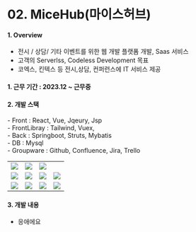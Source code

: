 # 02. MiceHub(마이스허브)

#### 1. Overview
- 전시 / 상담/ 기타 이벤트를 위한 웹 개발 플랫폼 개발, Saas 서비스
- 고객의 Serverlss, Codeless Development 목표
- 코엑스, 킨텍스 등 전시,상담, 컨퍼런스에 IT 서비스 제공

#### 1. 근무 기간 : 2023.12 ~ 근무중

#### 2. 개발 스택

<tabs>
<tab title="Text">
- Front : React, Vue, Jqeury, Jsp <br/>
- FrontLibray : Tailwind, Vuex, <br/>
- Back : Springboot, Struts, Mybatis <br/>  
- DB : Mysql  <br/>
- Groupware : Github, Confluence, Jira, Trello <br/>  
</tab>
<tab title="Image">
<table>
    <tr>
        <td><img src="react.jpg"/></td>
        <td><img src="vue.jpg"/></td>
        <td><img src="jqeury.jpg"/></td>
    </tr>
    <tr>
        <td><img src="springboot.jpg"/></td>
        <td><img src="struts.jpg"/></td>
        <td><img src="mysql.jpg"/></td>
        <td><img src="mybatis.jpg"/></td>
    </tr>
    <tr>
        <td><img src="github.jpg"/></td>
        <td><img src="confluence.jpg"/></td>
        <td><img src="jira.jpg"/></td>
        <td><img src="trello.jpg"/></td>
    </tr>
</table>
</tab>
</tabs>


#### 3. 개발 내용
- 응애에요